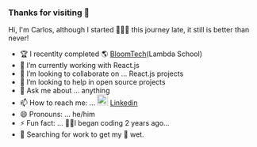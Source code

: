 ### Thanks for visiting 👋 

Hi, I'm Carlos, although I started 👨🏻‍💻 this journey late, it still is better than never!

- 🏆 I recentlty completed 🌎 [BloomTech](https://lambdaschool.com/)(Lambda School)
- 🌱 I’m currently working with React.js
- 👯 I’m looking to collaborate on ... React.js projects
- 🤔 I’m looking to help in open source projects
- 💬 Ask me about ... anything
- 📫 How to reach me: ... [<img alt="LinkedIn" width="22px" src="https://cdn.jsdelivr.net/npm/simple-icons@v3/icons/linkedin.svg" />](https://www.linkedin.com/in/carlos-f-venegas/) [Linkedin](https://www.linkedin.com/in/carlos-f-venegas/)
- 😄 Pronouns: ... he/him
- ⚡ Fun fact: ... 🤦‍♂️I began coding 2 years ago...
- 🔭 Searching for work to get my 👣 wet.

